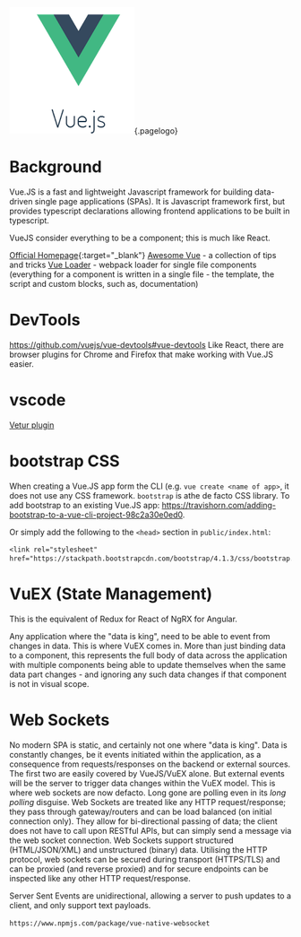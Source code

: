 ![Vuejs Logo](/uploads/logos/vuejs-logo.png "Vuejs Logo"){.pagelogo}

<!-- TITLE: VueJS -->
<!-- SUBTITLE: It's not React. It's not Angular. It's the best of both. -->
# Background
Vue.JS is a fast and lightweight Javascript framework for building data-driven single page applications (SPAs). It is Javascript framework first, but provides typescript declarations allowing frontend applications to be built in typescript.

VueJS consider everything to be a component; this is much like React.

[Official Homepage](https://vuejs.org/){:target="_blank"}
[Awesome Vue](https://github.com/vuejs/awesome-vue) - a collection of tips and tricks
[Vue Loader](https://vue-loader.vuejs.org/) - webpack loader for single file components (everything for a component is written in a single file - the template, the script and custom blocks, such as, documentation)

# DevTools
https://github.com/vuejs/vue-devtools#vue-devtools
Like React, there are browser plugins for Chrome and Firefox that make working with Vue.JS easier.

# vscode
[Vetur plugin](https://vuejs.github.io/vetur/setup.html)

# bootstrap CSS
When creating a Vue.JS app form the CLI (e.g. `vue create <name of app>`, it does not use any CSS framework. `bootstrap` is athe de facto CSS library. To add bootstrap to an existing Vue.JS app: https://travishorn.com/adding-bootstrap-to-a-vue-cli-project-98c2a30e0ed0.

Or simply add the following to the `<head>` section in `public/index.html`:
```
<link rel="stylesheet" href="https://stackpath.bootstrapcdn.com/bootstrap/4.1.3/css/bootstrap.min.css">
```

# VuEX (State Management)
This is the equivalent of Redux for React of NgRX for Angular.

Any application where the "data is king", need to be able to event from changes in data. This is where VuEX comes in. More than just binding data to a component, this represents the full body of data across the application with multiple components being able to update themselves when the same data part changes - and ignoring any such data changes if that component is not in visual scope.

# Web Sockets
No modern SPA is static, and certainly not one where "data is king". Data is constantly changes, be it events initiated within the application, as a consequence from requests/responses on the backend or external sources. The first two are easily covered by VueJS/VuEX alone. But external events will be the server to trigger data changes within the VuEX model. This is where web sockets are now defacto. Long gone are polling even in its _long polling_ disguise. Web Sockets are treated like any HTTP request/response; they pass through gateway/routers and can be load balanced (on initial connection only). They allow for bi-directional passing of data; the client does not have to call upon RESTful APIs, but can simply send a message via the web socket connection. Web Sockets support structured (HTML/JSON/XML) and unstructured (binary) data. Utilising the HTTP protocol, web sockets can be secured during transport (HTTPS/TLS) and can be proxied (and reverse proxied) and for secure endpoints can be inspected like any other HTTP request/response.

Server Sent Events are unidirectional, allowing a server to push updates to a client, and only support text payloads.

`https://www.npmjs.com/package/vue-native-websocket`